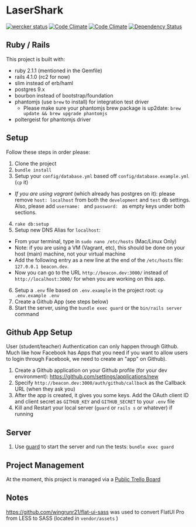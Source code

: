LaserShark
=========

[![wercker status](https://app.wercker.com/status/6070c1bb6d7619eb6e874b177dc3f995/m/ "wercker status")](https://app.wercker.com/project/bykey/6070c1bb6d7619eb6e874b177dc3f995) [![Code Climate](https://codeclimate.com/github/lighthouse-labs/laser_shark.png)](https://codeclimate.com/github/lighthouse-labs/laser_shark) [![Code Climate](https://codeclimate.com/github/lighthouse-labs/laser_shark/coverage.png)](https://codeclimate.com/github/lighthouse-labs/laser_shark/code?sort=covered_percent&sort_direction=desc) [![Dependency Status](https://gemnasium.com/lighthouse-labs/laser_shark.svg)](https://gemnasium.com/lighthouse-labs/laser_shark)


## Ruby / Rails

This project is built with:
* ruby 2.1.1 (mentioned in the Gemfile)
* rails 4.1.0 (rc2 for now)
* slim instead of erb/haml
* postgres 9.x
* bourbon instead of bootstrap/foundation
* phantomjs (use `brew` to install) for integration test driver
  * Please make sure your phantomjs brew package is up2date: `brew update && brew upgrade phantomjs`
* poltergeist for phantomjs driver

## Setup

Follow these steps in order please:

1. Clone the project
2. `bundle install`
3. Setup your `config/database.yml` based off `config/database.example.yml` (`cp` it)
  * _If you are using vagrant_ (which already has postgres on it): please remove `host: localhost` from both the `development` and `test` db settings. Also, please add `username: ` and `password: ` as empty keys under both sections.
4. `rake db:setup`
5. Setup new DNS Alias for `localhost`:
  * From your terminal, type in `sudo nano /etc/hosts` (Mac/Linux Only)
  * Note: if you are using a VM (Vagrant, etc), this should be done on your host (main) machine, not your virtual machine
  * Add the following entry as a new line at the end of the `/etc/hosts` file: `127.0.0.1 beacon.dev`.
  * Now you can go to the URL `http://beacon.dev:3000/` instead of `http://localhost:3000/` for when you are working on this app.
6. Setup a `.env` file based on `.env.example` in the project root: `cp .env.example .env`
7. Create a Github App (see steps below)
8. Start the server, using the `bundle exec guard` or the `bin/rails server` command

## Github App Setup

User (student/teacher) Authentication can only happen through Github. Much like how Facebook has Apps that you need if you want to allow users to login through Facebook, we need to create an "app" on Github).

1. Create a Github application on your Github profile (for your dev environment): <https://github.com/settings/applications/new>
2. Specify `http://beacon.dev:3000/auth/github/callback` as the Callback URL (when they ask you)
3. After the app is created, it gives you some keys. Add the OAuth client ID and client secret as `GITHUB_KEY` and `GITHUB_SECRET` to your `.env` file
4. Kill and Restart your local server (`guard` or `rails s` or whatever) if running

## Server

1. Use [guard](https://github.com/guard/guard) to start the server and run the tests: `bundle exec guard`

## Project Management

At the moment, this project is managed via a [Public Trello Board](https://trello.com/b/5jhOVghs/laser-sharks)

## Notes

<https://github.com/wingrunr21/flat-ui-sass> was used to convert FlatUI Pro from LESS to SASS (located in `vendor/assets` )
